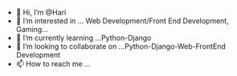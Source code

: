 - 👋 Hi, I’m @Hari
- 👀 I’m interested in ... Web Development/Front End Development, Gaming...
- 🌱 I’m currently learning ...Python-Django
- 💞️ I’m looking to collaborate on ...Python-Django-Web-FrontEnd Development
- 📫 How to reach me ...

<!---
Hari is a ✨ special ✨ repository because its `README.md` (this file) appears on your GitHub profile.
You can click the Preview link to take a look at your changes.
--->
